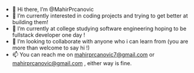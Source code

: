 - 👋 Hi there, I’m @MahirPrcanovic
- 👀 I’m currently interested in coding projects and trying to get better at building them!
- 🌱 I’m currently at college studying software engineering hoping to be fullstack developer one day !
- 💞️ I’m looking to collaborate with anyone who i can learn from (you are more than welcome to say hi !)
- 📫 You can reach me on mahirprcanovic7@gmail.com or mahirprcanovic@gmail.com , either way is fine.

<!---
MahirPrcanovic/MahirPrcanovic is a ✨ special ✨ repository because its `README.md` (this file) appears on your GitHub profile.
You can click the Preview link to take a look at your changes.
--->

